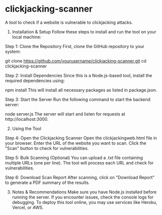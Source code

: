 # clickjacking-scanner
  A tool to check if a website is vulnerable to clickjacking attacks.

1. Installation & Setup
  Follow these steps to install and run the tool on your local machine:

Step 1: Clone the Repository
  First, clone the GitHub repository to your system:

  git clone https://github.com/yourusername/clickjacking-scanner.git
  cd clickjacking-scanner

Step 2: Install Dependencies
  Since this is a Node.js-based tool, install the required dependencies using:

  npm install
  This will install all necessary packages as listed in package.json.

Step 3: Start the Server
  Run the following command to start the backend server:

  node server.js
  The server will start and listen for requests at http://localhost:3000.

2. Using the Tool

Step 4: Open the Clickjacking Scanner
  Open the clickjackingweb.html file in your browser.
  Enter the URL of the website you want to scan.
  Click the "Scan" button to check for vulnerabilities.

Step 5: Bulk Scanning (Optional)
  You can upload a .txt file containing multiple URLs (one per line).
  The tool will process each URL and check for vulnerabilities.

Step 6: Download Scan Report
  After scanning, click on "Download Report" to generate a PDF summary of the results.

3. Notes & Recommendations
Make sure you have Node.js installed before running the server.
If you encounter issues, check the console logs for debugging.
To deploy this tool online, you may use services like Heroku, Vercel, or AWS.
